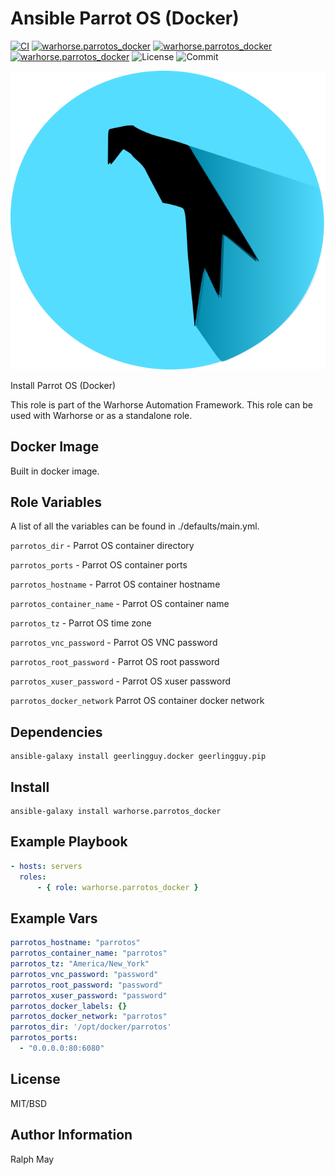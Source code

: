 Ansible Parrot OS (Docker)
=========
[![CI](https://github.com/warhorse/ansible-role-parrotos-docker/workflows/CI/badge.svg?event=push)](https://github.com/warhorse/ansible-role-parrotos-docker/actions?query=workflow%3ACI)
[![warhorse.parrotos_docker](https://img.shields.io/ansible/role/57696)](https://galaxy.ansible.com/warhorse/parrotos_docker)
[![warhorse.parrotos_docker](https://img.shields.io/ansible/quality/57696)](https://galaxy.ansible.com/warhorse/parrotos_docker)
[![warhorse.parrotos_docker](https://img.shields.io/ansible/role/d/57696)](https://galaxy.ansible.com/warhorse/parrotos_docker)
![License](https://img.shields.io/github/license/warhorse/ansible-role-parrotos-docker)
![Commit](https://img.shields.io/github/last-commit/warhorse/ansible-role-parrotos-docker)

![Parrot OS Logo](./images/parrot_os_logo.png "Parrot OS Logo")


Install Parrot OS (Docker)

This role is part of the Warhorse Automation Framework. This role can be used with Warhorse or as a standalone role.

Docker Image
-------------

Built in docker image.

Role Variables
--------------

A list of all the variables can be found in ./defaults/main.yml.

`parrotos_dir` - Parrot OS container directory

`parrotos_ports` - Parrot OS container ports

`parrotos_hostname` - Parrot OS container hostname

`parrotos_container_name` - Parrot OS container name

`parrotos_tz` - Parrot OS time zone

`parrotos_vnc_password` - Parrot OS VNC password

`parrotos_root_password` - Parrot OS root password

`parrotos_xuser_password` - Parrot OS xuser password

`parrotos_docker_network` Parrot OS container docker network


Dependencies
------------

```shell
ansible-galaxy install geerlingguy.docker geerlingguy.pip
```

Install
------------

```shell
ansible-galaxy install warhorse.parrotos_docker
```

Example Playbook
----------------

```yaml
- hosts: servers
  roles:
      - { role: warhorse.parrotos_docker }
```

Example Vars
----------------

```yaml
parrotos_hostname: "parrotos"
parrotos_container_name: "parrotos"
parrotos_tz: "America/New_York"
parrotos_vnc_password: "password"
parrotos_root_password: "password"
parrotos_xuser_password: "password"
parrotos_docker_labels: {}
parrotos_docker_network: "parrotos"
parrotos_dir: '/opt/docker/parrotos'
parrotos_ports:
  - "0.0.0.0:80:6080"
```

License
-------

MIT/BSD

Author Information
------------------

Ralph May
